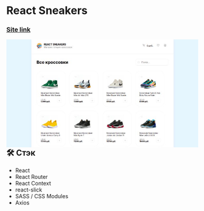 # React Sneakers

### [Site link](https://hostlife22.github.io/react-sneakers/)

<kbd>
  <img align="right" alt="img" src="TSeOSfm.jpeg"  />
</kbd>

## 🛠 Стэк

- React
- React Router
- React Context
- react-slick
- SASS / CSS Modules
- Axios
